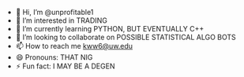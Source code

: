 - 👋 Hi, I’m @unprofitable1
- 👀 I’m interested in TRADING
- 🌱 I’m currently learning PYTHON, BUT EVENTUALLY C++
- 💞️ I’m looking to collaborate on POSSIBLE STATISTICAL ALGO BOTS
- 📫 How to reach me kww6@uw.edu
- 😄 Pronouns: THAT NIG
- ⚡ Fun fact: I MAY BE A DEGEN

<!---
unprofitable1/unprofitable1 is a ✨ special ✨ repository because its `README.md` (this file) appears on your GitHub profile.
You can click the Preview link to take a look at your changes.
--->
